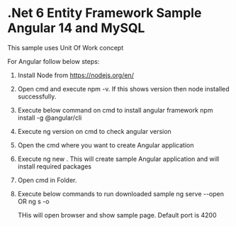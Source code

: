 # .Net 6 Entity Framework Sample Angular 14 and MySQL

This sample uses Unit Of Work concept

For Angular follow below steps:


1. Install Node from https://nodejs.org/en/
2. Open cmd and execute npm -v. If this shows version then node installed successfully.
3. Execute below command on cmd to install angular framework
	   npm install -g @angular/cli
4. Execute ng version on cmd to check angular version
5. Open the cmd where you want to create Angular application
6. Execute ng new <application-name>. This will create sample Angular application and will install required packages
7. Open cmd in <application-name> Folder.
8. Execute below commands to run downloaded sample
      ng serve --open
          OR
      ng s -o
      
      THis will open browser and show sample page. Default port is 4200
